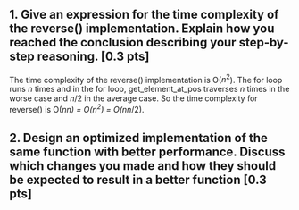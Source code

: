 ## 1. Give an expression for the time complexity of the reverse() implementation. Explain how you reached the conclusion describing your step-by-step reasoning. [0.3 pts]

The time complexity of the reverse() implementation is O($n^2$). The for loop runs $n$ times and in the for loop, get_element_at_pos traverses $n$ times in the worse case and $n/2$ in the average case. So the time complexity for reverse() is O($n$*$n$) = O($n^2$) = O($n$*$n/2$).

## 2. Design an optimized implementation of the same function with better performance. Discuss which changes you made and how they should be expected to result in a better function [0.3 pts]


